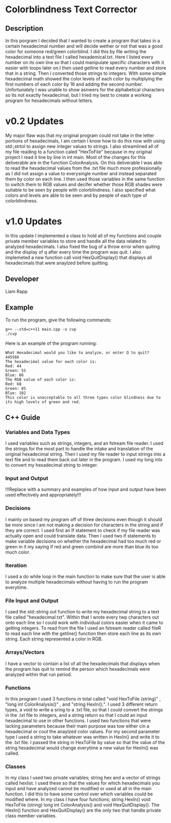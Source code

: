# Colorblindness Text Corrector

## Description

In this porgram I decided that I wanted to create a program that takes in a certain hexadecimal number and will decide wether or not that was a good color for someone red/green colorblind. I did this by file writing the hexadecimal into a text file I called hexademical.txt. Here I listed every number on its own line so that I could manipulate specific characters with it easier with loops later on.I then used getline to read every number and store that in a string. Then i converted those strings to integers. With some simple hexadecimal math showed the color levels of each color by multiplying the first numbers of each color by 16 and adding the second number. Unfortunately I was unable to show asnwers for the alphabetical characters so its not exactly hexadecimal, but I tried my best to create a working program for hexadecimals without letters. 

# v0.2 Updates

My major flaw was that my original program could not take in the letter portions of hexadecimals, I am certain I know how to do this now with using std:;strtol to assign new integer values to strings. I also streamlined all of my file reading to a function caled "HexToFile" because in my original project I read it line by line in int main. Most of the changes for this deliverable are in the function ColorAnalysis. On this deliverable I was able to read the hexadecimal values from the .txt file much more professionally as I did not assign a value to everysingle number and instead separated them by color on each line. I then used those variables in the same function to switch them to RGB values and decifer whether those RGB shades were suitable to be seen by people with colorblindness. I also specified what colors and levels are able to be seen and by people of each type of colorblindness.

# v1.0 Updates
In this update I implemented a class to hold all of my functions and couple private member variables to store and handle all the data related to analyzed hexadecimals. I also fixed the bug of a throw error when quiting and the display of q after every time the program was quit. I also implemeted a new function call void HexQuitDisplay() that displays all hexadecimals that were anaylzed before quitting. 

## Developer

Liam Rapp

## Example

To run the program, give the following commands:

```
g++ --std=c++11 main.cpp -o cvp
./cvp
```

Here is an example of the program running:

```
What Hexadecimal would you like to analyze, or enter Q to quit?
445566
The hexadecimal value for each color is: 
Red: 44
Green: 55
Blue: 66
The RGB value of each color is:
Red: 68
Green: 85
Blue: 102
This color is unacceptable to all three types color blindness due to its high levels of green and red.
```

## C++ Guide

### Variables and Data Types

I used variables such as strings, integers, and an fstream file reader. I used the strings for the most part to handle the intake and translation of the original hexadecimal string. Then I used my file reader to input strings into a text file and to read them back out later in the program. I used my long ints to convert my hexadecimal string to integer.  

### Input and Output

!!!Replace with a summary and examples of how input and output have been used effectively and appropriately!!!

### Decisions

I mainly on based my program off of three decisions even though it should be more since I am not making a decision for characters in the string and if they are correct. I used first an If statement to check if my file reader was actually open and could translate data. Then I used two if statements to make variable decisions on whether the hexadecimal had too much red or green in it my saying if red and green combind are more than blue its too much color.

### Iteration

I used a do while loop in the main function to make sure that the user is able to analyze multiple hexadecimals without having to run the program everytime. 

### File Input and Output

I used the std::string out function to write my hexadecimal string to a text file called "hexadecimal.txt". Within that I wrote every twp characters out onto each line so I could work with individual colors easier when it came to getting integers. To read from the file I used an fstream reader called fileR to read each line with the getline() function then store each line as its own string. Each string represented a color in RGB.

### Arrays/Vectors

 I have a vector to contain a list of all the hexadecimals that displays when the program has quit to remind the person which hexadecimals were analyzed within that run period.  

### Functions

In this program I used 3 functions in total called "void HexToFile (string)" , "long int ColorAnalysis()" , and "string HexIn();". I used 3 different return types, a void to write a sring to a .txt file, so that I could convert the strings in the .txt file to integers, and a string return so that I could an input hexadecimal to use in other functions. I used two functions that were lacking parameters because their main purpose was tow either cin a hexadecimal or cout the anaylzed color values. For my second parameter type I used a string to take whatever was written in HexIn() and write it to the .txt file. I passed the string in HexToFile by value so that the value of the string hexadecimal would change everytime a new value for HexIn() was called.

### Classes

In my class I used two private variables; string hex and a vector of strings called hexlist. I used these so that the values for which hexadecimals you input and have analyzed cannot be modified or used at all in the main function. I did this to have some control over which variables could be modified where. In my class I have four functions; string HexIn() void HexToFile (string) long int ColorAnalysis() and void HexQuitDisplay(). The HexIn() function and HexQuitDisplay() are the only two that handle private class member variables. 